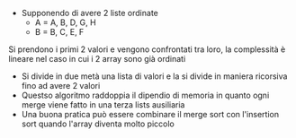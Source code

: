 - Supponendo di avere 2 liste ordinate
	- A = A, B, D, G, H
	- B = B, C, E, F

Si prendono i primi 2 valori e vengono confrontati tra loro, la complessità è lineare nel caso in cui i 2 array sono già ordinati

- Si divide in due metà una lista di valori e la si divide in maniera ricorsiva fino ad avere 2 valori
- Questso algoritmo raddoppia il dipendio di memoria in quanto ogni merge viene fatto in una terza lists ausiliaria
- Una buona pratica può essere combinare il merge sort con l'insertion sort quando l'array diventa molto piccolo